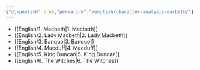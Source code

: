 ```yaml
---
{"dg-publish":true,"permalink":"/english/character-analysis-macbeth/"}
---
```


- [[English/1. Macbeth\|1. Macbeth]]
- [[English/2. Lady Macbeth\|2. Lady Macbeth]]
- [[English/3. Banquo\|3. Banquo]]
- [[English/4. Macduff\|4. Macduff]]
- [[English/5. King Duncan\|5. King Duncan]]
- [[English/6. The Witches\|6. The Witches]]